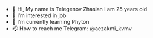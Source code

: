 - 👋 Hi, My name is Telegenov Zhaslan I am 25 years old 
- 👀 I’m interested in job
- 🌱 I’m currently learning Phyton
- 📫 How to reach me Telegram: @aezakmi_kvmv  

<!---
ZIKVSVKURV/ZIKVSVKURV is a ✨ special ✨ repository because its `README.md` (this file) appears on your GitHub profile.
You can click the Preview link to take a look at your changes.
--->
